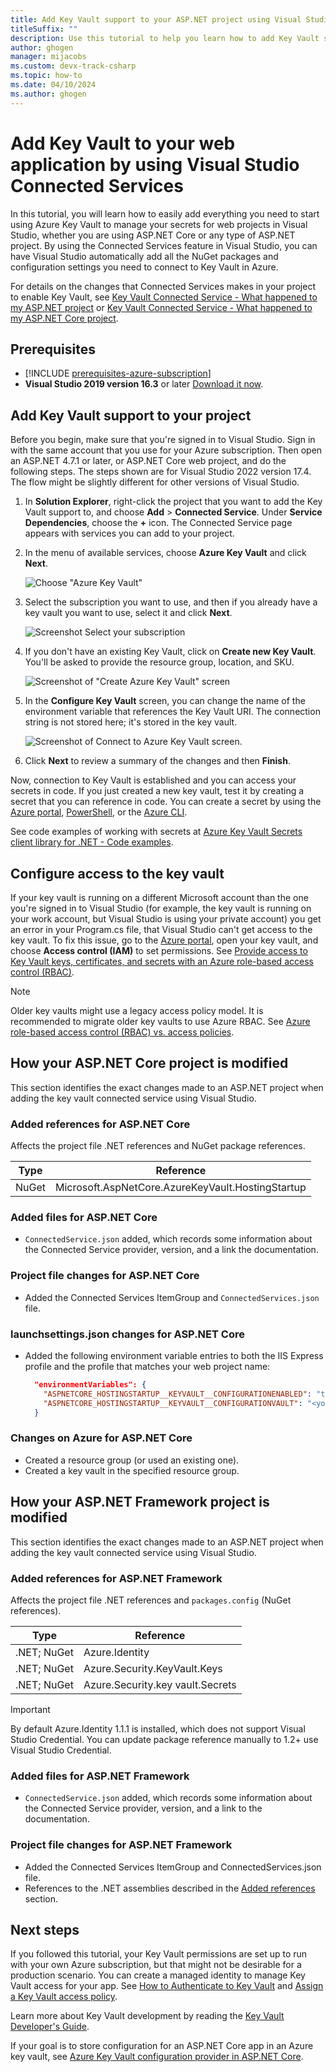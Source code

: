 ```yaml
---
title: Add Key Vault support to your ASP.NET project using Visual Studio
titleSuffix: ""
description: Use this tutorial to help you learn how to add Key Vault support to an ASP.NET or ASP.NET Core web application.
author: ghogen
manager: mijacobs
ms.custom: devx-track-csharp
ms.topic: how-to
ms.date: 04/10/2024
ms.author: ghogen
---
```


# Add Key Vault to your web application by using Visual Studio Connected Services

In this tutorial, you will learn how to easily add everything you need to start using Azure Key Vault to manage your secrets for web projects in Visual Studio, whether you are using ASP.NET Core or any type of ASP.NET project. By using the Connected Services feature in Visual Studio, you can have Visual Studio automatically add all the NuGet packages and configuration settings you need to connect to Key Vault in Azure.

For details on the changes that Connected Services makes in your project to enable Key Vault, see [Key Vault Connected Service - What happened to my ASP.NET project](#how-your-aspnet-framework-project-is-modified) or [Key Vault Connected Service - What happened to my ASP.NET Core project](#how-your-aspnet-core-project-is-modified).

## Prerequisites

- [!INCLUDE [prerequisites-azure-subscription](includes/prerequisites-azure-subscription.md)]
- **Visual Studio 2019 version 16.3** or later [Download it now](https://aka.ms/vsdownload?utm_source=mscom&utm_campaign=msdocs).

## Add Key Vault support to your project

Before you begin, make sure that you're signed in to Visual Studio. Sign in with the same account that you use for your Azure subscription. Then open an ASP.NET 4.7.1 or later, or ASP.NET Core web project, and do the following steps. The steps shown are for Visual Studio 2022 version 17.4. The flow might be slightly different for other versions of Visual Studio.

1. In **Solution Explorer**, right-click the project that you want to add the Key Vault support to, and choose **Add** > **Connected Service**. Under **Service Dependencies**, choose the **+** icon.
   The Connected Service page appears with services you can add to your project.
1. In the menu of available services, choose **Azure Key Vault** and click **Next**.

   ![Choose "Azure Key Vault"](./media/vs-key-vault-add-connected-service/key-vault-connected-service.png)

1. Select the subscription you want to use, and then if you already have a key vault you want to use, select it and click **Next**.

   ![Screenshot Select your subscription](./media/vs-key-vault-add-connected-service/key-vault-connected-service-select-vault.png)

1. If you don't have an existing Key Vault, click on **Create new Key Vault**. You'll be asked to provide the resource group, location, and SKU.

   ![Screenshot of "Create Azure Key Vault" screen](./media/vs-key-vault-add-connected-service/create-new-key-vault.png)

1. In the **Configure Key Vault** screen, you can change the name of the environment variable that references the Key Vault URI. The connection string is not stored here; it's stored in the key vault.

   ![Screenshot of Connect to Azure Key Vault screen.](./media/vs-key-vault-add-connected-service/connect-to-azure-key-vault.png)

1. Click **Next** to review a summary of the changes and then **Finish**.

Now, connection to Key Vault is established and you can access your secrets in code. If you just created a new key vault, test it by creating a secret that you can reference in code. You can create a secret by using the [Azure portal](/azure/key-vault/secrets/quick-create-portal), [PowerShell](/azure/key-vault/secrets/quick-create-powershell), or the [Azure CLI](/azure/key-vault/secrets/quick-create-cli).

See code examples of working with secrets at [Azure Key Vault Secrets client library for .NET - Code examples](/azure/key-vault/secrets/quick-create-net?tabs=azure-cli#code-examples).

## Configure access to the key vault

If your key vault is running on a different Microsoft account than the one you're signed in to Visual Studio (for example, the key vault is running on your work account, but Visual Studio is using your private account) you get an error in your Program.cs file, that Visual Studio can't get access to the key vault. To fix this issue, go to the [Azure portal](https://portal.azure.com), open your key vault, and choose **Access control (IAM)** to set permissions. See [Provide access to Key Vault keys, certificates, and secrets with an Azure role-based access control (RBAC)](/azure/key-vault/general/rbac-guide?tabs=azure-cli).

> [!NOTE]
> Older key vaults might use a legacy access policy model. It is recommended to migrate older key vaults to use Azure RBAC. See [Azure role-based access control (RBAC) vs. access policies](/azure/key-vault/general/rbac-access-policy).

## How your ASP.NET Core project is modified

This section identifies the exact changes made to an ASP.NET project when adding the key vault connected service using Visual Studio.

### Added references for ASP.NET Core

Affects the project file .NET references and NuGet package references.

| Type | Reference |
| --- | --- |
| NuGet | Microsoft.AspNetCore.AzureKeyVault.HostingStartup |

### Added files for ASP.NET Core

- `ConnectedService.json` added, which records some information about the Connected Service provider, version, and a link the documentation.

### Project file changes for ASP.NET Core

- Added the Connected Services ItemGroup and `ConnectedServices.json` file.

### launchsettings.json changes for ASP.NET Core

- Added the following environment variable entries to both the IIS Express profile and the profile that matches your web project name:

    ```json
      "environmentVariables": {
        "ASPNETCORE_HOSTINGSTARTUP__KEYVAULT__CONFIGURATIONENABLED": "true",
        "ASPNETCORE_HOSTINGSTARTUP__KEYVAULT__CONFIGURATIONVAULT": "<your keyvault URL>"
      }
    ```

### Changes on Azure for ASP.NET Core

- Created a resource group (or used an existing one).
- Created a key vault in the specified resource group.

## How your ASP.NET Framework project is modified

This section identifies the exact changes made to an ASP.NET project when adding the key vault connected service using Visual Studio.

### Added references for ASP.NET Framework

Affects the project file .NET references and `packages.config` (NuGet references).

| Type | Reference |
| --- | --- |
| .NET; NuGet | Azure.Identity |
| .NET; NuGet | Azure.Security.KeyVault.Keys |
| .NET; NuGet | Azure.Security.key vault.Secrets |

> [!IMPORTANT]
> By default Azure.Identity 1.1.1 is installed, which does not support Visual Studio Credential. You can update package reference manually to 1.2+ use Visual Studio Credential.

### Added files for ASP.NET Framework

- `ConnectedService.json` added, which records some information about the Connected Service provider, version, and a link to the documentation.

### Project file changes for ASP.NET Framework

- Added the Connected Services ItemGroup and ConnectedServices.json file.
- References to the .NET assemblies described in the [Added references](#added-references-for-aspnet-framework) section.

## Next steps

If you followed this tutorial, your Key Vault permissions are set up to run with your own Azure subscription, but that might not be desirable for a production scenario. You can create a managed identity to manage Key Vault access for your app. See [How to Authenticate to Key Vault](/azure/key-vault/general/authentication) and [Assign a Key Vault access policy](/azure/key-vault/general/assign-access-policy-portal).

Learn more about Key Vault development by reading the [Key Vault Developer's Guide](/azure/key-vault/general/developers-guide).

If your goal is to store configuration for an ASP.NET Core app in an Azure key vault, see [Azure Key Vault configuration provider in ASP.NET Core](/aspnet/core/security/key-vault-configuration).

